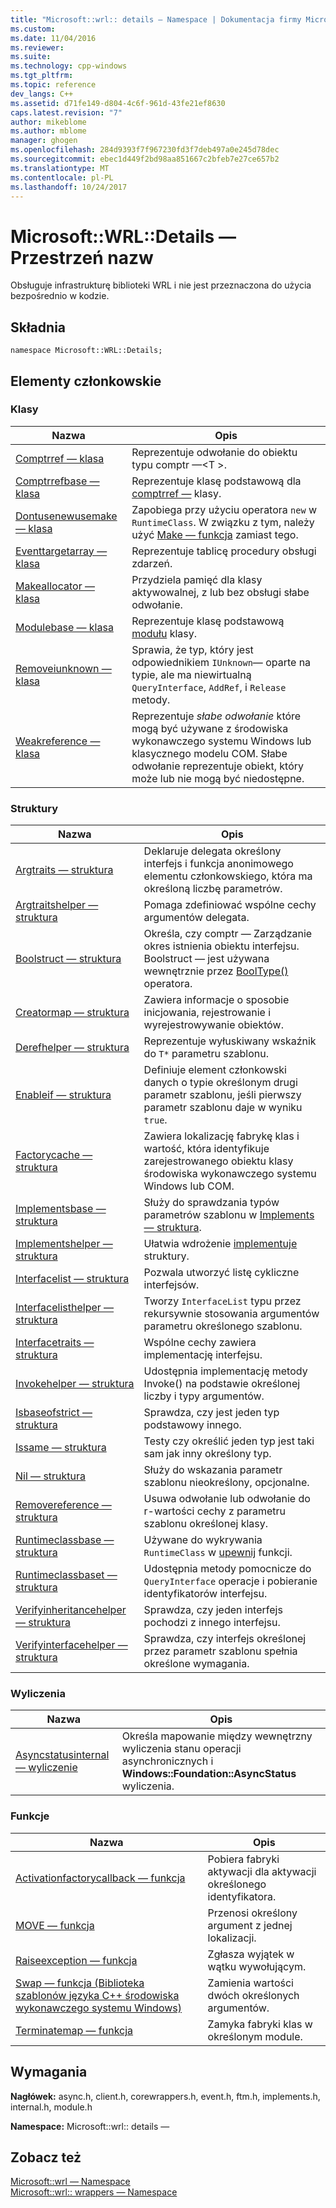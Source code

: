 ```yaml
---
title: "Microsoft::wrl:: details — Namespace | Dokumentacja firmy Microsoft"
ms.custom: 
ms.date: 11/04/2016
ms.reviewer: 
ms.suite: 
ms.technology: cpp-windows
ms.tgt_pltfrm: 
ms.topic: reference
dev_langs: C++
ms.assetid: d71fe149-d804-4c6f-961d-43fe21ef8630
caps.latest.revision: "7"
author: mikeblome
ms.author: mblome
manager: ghogen
ms.openlocfilehash: 284d9393f7f967230fd3f7deb497a0e245d78dec
ms.sourcegitcommit: ebec1d449f2bd98aa851667c2bfeb7e27ce657b2
ms.translationtype: MT
ms.contentlocale: pl-PL
ms.lasthandoff: 10/24/2017
---
```

# <a name="microsoftwrldetails-namespace"></a>Microsoft::WRL::Details — Przestrzeń nazw
Obsługuje infrastrukturę biblioteki WRL i nie jest przeznaczona do użycia bezpośrednio w kodzie.  
  
## <a name="syntax"></a>Składnia  
  
```  
namespace Microsoft::WRL::Details;  
```  
  
## <a name="members"></a>Elementy członkowskie  
  
### <a name="classes"></a>Klasy  
  
|Nazwa|Opis|  
|----------|-----------------|  
|[Comptrref — klasa](../windows/comptrref-class.md)|Reprezentuje odwołanie do obiektu typu comptr —\<T >.|  
|[Comptrrefbase — klasa](../windows/comptrrefbase-class.md)|Reprezentuje klasę podstawową dla [comptrref —](../windows/comptrref-class.md) klasy.|  
|[Dontusenewusemake — klasa](../windows/dontusenewusemake-class.md)|Zapobiega przy użyciu operatora `new` w `RuntimeClass`. W związku z tym, należy użyć [Make — funkcja](../windows/make-function.md) zamiast tego.|  
|[Eventtargetarray — klasa](../windows/eventtargetarray-class.md)|Reprezentuje tablicę procedury obsługi zdarzeń.|  
|[Makeallocator — klasa](../windows/makeallocator-class.md)|Przydziela pamięć dla klasy aktywowalnej, z lub bez obsługi słabe odwołanie.|  
|[Modulebase — klasa](../windows/modulebase-class.md)|Reprezentuje klasę podstawową [modułu](../windows/module-class.md) klasy.|  
|[Removeiunknown — klasa](../windows/removeiunknown-class.md)|Sprawia, że typ, który jest odpowiednikiem `IUnknown`— oparte na typie, ale ma niewirtualną `QueryInterface`, `AddRef`, i `Release` metody.|  
|[Weakreference — klasa](../windows/weakreference-class1.md)|Reprezentuje *słabe odwołanie* które mogą być używane z środowiska wykonawczego systemu Windows lub klasycznego modelu COM. Słabe odwołanie reprezentuje obiekt, który może lub nie mogą być niedostępne.|  
  
### <a name="structures"></a>Struktury  
  
|Nazwa|Opis|  
|----------|-----------------|  
|[Argtraits — struktura](../windows/argtraits-structure.md)|Deklaruje delegata określony interfejs i funkcja anonimowego elementu członkowskiego, która ma określoną liczbę parametrów.|  
|[Argtraitshelper — struktura](../windows/argtraitshelper-structure.md)|Pomaga zdefiniować wspólne cechy argumentów delegata.|  
|[Boolstruct — struktura](../windows/boolstruct-structure.md)|Określa, czy comptr — Zarządzanie okres istnienia obiektu interfejsu. Boolstruct — jest używana wewnętrznie przez [BoolType()](../windows/comptr-operator-microsoft-wrl-details-booltype-operator.md) operatora.|  
|[Creatormap — struktura](../windows/creatormap-structure.md)|Zawiera informacje o sposobie inicjowania, rejestrowanie i wyrejestrowywanie obiektów.|  
|[Derefhelper — struktura](../windows/derefhelper-structure.md)|Reprezentuje wyłuskiwany wskaźnik do `T*` parametru szablonu.|  
|[Enableif — struktura](../windows/enableif-structure.md)|Definiuje element członkowski danych o typie określonym drugi parametr szablonu, jeśli pierwszy parametr szablonu daje w wyniku `true`.|  
|[Factorycache — struktura](../windows/factorycache-structure.md)|Zawiera lokalizację fabrykę klas i wartość, która identyfikuje zarejestrowanego obiektu klasy środowiska wykonawczego systemu Windows lub COM.|  
|[Implementsbase — struktura](../windows/implementsbase-structure.md)|Służy do sprawdzania typów parametrów szablonu w [Implements — struktura](../windows/implements-structure.md).|  
|[Implementshelper — struktura](../windows/implementshelper-structure.md)|Ułatwia wdrożenie [implementuje](../windows/implements-structure.md) struktury.|  
|[Interfacelist — struktura](../windows/interfacelist-structure.md)|Pozwala utworzyć listę cykliczne interfejsów.|  
|[Interfacelisthelper — struktura](../windows/interfacelisthelper-structure.md)|Tworzy `InterfaceList` typu przez rekursywnie stosowania argumentów parametru określonego szablonu.|  
|[Interfacetraits — struktura](../windows/interfacetraits-structure.md)|Wspólne cechy zawiera implementację interfejsu.|  
|[Invokehelper — struktura](../windows/invokehelper-structure.md)|Udostępnia implementację metody Invoke() na podstawie określonej liczby i typy argumentów.|  
|[Isbaseofstrict — struktura](../windows/isbaseofstrict-structure.md)|Sprawdza, czy jest jeden typ podstawowy innego.|  
|[Issame — struktura](../windows/issame-structure.md)|Testy czy określić jeden typ jest taki sam jak inny określony typ.|  
|[Nil — struktura](../windows/nil-structure.md)|Służy do wskazania parametr szablonu nieokreślony, opcjonalne.|  
|[Removereference — struktura](../windows/removereference-structure.md)|Usuwa odwołanie lub odwołanie do r-wartości cechy z parametru szablonu określonej klasy.|  
|[Runtimeclassbase — struktura](../windows/runtimeclassbase-structure.md)|Używane do wykrywania `RuntimeClass` w [upewnij](../windows/make-function.md) funkcji.|  
|[Runtimeclassbaset — struktura](../windows/runtimeclassbaset-structure.md)|Udostępnia metody pomocnicze do `QueryInterface` operacje i pobieranie identyfikatorów interfejsu.|  
|[Verifyinheritancehelper — struktura](../windows/verifyinheritancehelper-structure.md)|Sprawdza, czy jeden interfejs pochodzi z innego interfejsu.|  
|[Verifyinterfacehelper — struktura](../windows/verifyinterfacehelper-structure.md)|Sprawdza, czy interfejs określonej przez parametr szablonu spełnia określone wymagania.|  
  
### <a name="enumerations"></a>Wyliczenia  
  
|Nazwa|Opis|  
|----------|-----------------|  
|[Asyncstatusinternal — wyliczenie](../windows/asyncstatusinternal-enumeration.md)|Określa mapowanie między wewnętrzny wyliczenia stanu operacji asynchronicznych i **Windows::Foundation::AsyncStatus** wyliczenia.|  
  
### <a name="functions"></a>Funkcje  
  
|Nazwa|Opis|  
|----------|-----------------|  
|[Activationfactorycallback — funkcja](../windows/activationfactorycallback-function.md)|Pobiera fabryki aktywacji dla aktywacji określonego identyfikatora.|  
|[MOVE — funkcja](../windows/move-function.md)|Przenosi określony argument z jednej lokalizacji.|  
|[Raiseexception — funkcja](../windows/raiseexception-function.md)|Zgłasza wyjątek w wątku wywołującym.|  
|[Swap — funkcja (Biblioteka szablonów języka C++ środowiska wykonawczego systemu Windows)](../windows/swap-function-windows-runtime-cpp-template-library.md)|Zamienia wartości dwóch określonych argumentów.|  
|[Terminatemap — funkcja](../windows/terminatemap-function.md)|Zamyka fabryki klas w określonym module.|  
  
## <a name="requirements"></a>Wymagania  
 **Nagłówek:** async.h, client.h, corewrappers.h, event.h, ftm.h, implements.h, internal.h, module.h  
  
 **Namespace:** Microsoft::wrl:: details —  
  
## <a name="see-also"></a>Zobacz też  
 [Microsoft::wrl — Namespace](../windows/microsoft-wrl-namespace.md)   
 [Microsoft::wrl:: wrappers — Namespace](../windows/microsoft-wrl-wrappers-namespace.md)